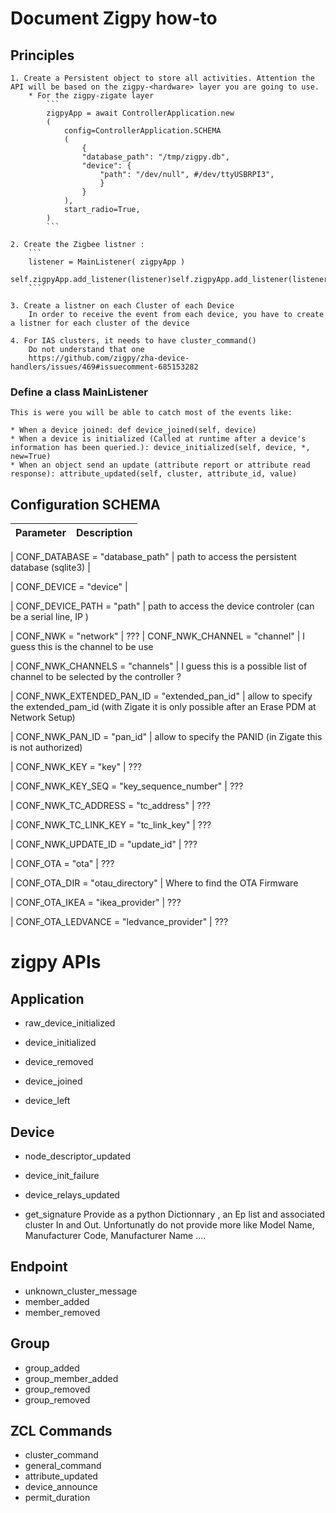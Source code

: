 # Document Zigpy how-to

## Principles

    1. Create a Persistent object to store all activities. Attention the API will be based on the zigpy-<hardware> layer you are going to use.
        * For the zigpy-zigate layer
            ```
            zigpyApp = await ControllerApplication.new
            (
                config=ControllerApplication.SCHEMA
                (
                    {
                    "database_path": "/tmp/zigpy.db",
                    "device": {
                        "path": "/dev/null", #/dev/ttyUSBRPI3",
                        }
                    }
                ),
                start_radio=True,
            )
            ```

    2. Create the Zigbee listner : 
        ```
        listener = MainListener( zigpyApp )
        self.zigpyApp.add_listener(listener)self.zigpyApp.add_listener(listener)
        ````

    3. Create a listner on each Cluster of each Device
        In order to receive the event from each device, you have to create a listner for each cluster of the device

    4. For IAS clusters, it needs to have cluster_command()
        Do not understand that one
        https://github.com/zigpy/zha-device-handlers/issues/469#issuecomment-685153282

### Define a class MainListener

    This is were you will be able to catch most of the events like:

    * When a device joined: def device_joined(self, device)
    * When a device is initialized (Called at runtime after a device's information has been queried.): device_initialized(self, device, *, new=True)
    * When an object send an update (attribute report or attribute read response): attribute_updated(self, cluster, attribute_id, value)

## Configuration SCHEMA

| Parameter | Description |
| --------  | ----------- |

| CONF_DATABASE = "database_path" |  path to access the persistent database (sqlite3) |

| CONF_DEVICE = "device" | 

| CONF_DEVICE_PATH = "path" | path to access the device controler (can be a serial line, IP )

| CONF_NWK = "network" |  ???
| CONF_NWK_CHANNEL = "channel" | I guess this is the channel to be use

| CONF_NWK_CHANNELS = "channels" | I guess this is a possible list of channel to be selected by the controller ?

| CONF_NWK_EXTENDED_PAN_ID = "extended_pan_id" | allow to specify the extended_pam_id (with Zigate it is only possible after an Erase PDM at Network Setup)

| CONF_NWK_PAN_ID = "pan_id" | allow to specify the PANID (in Zigate this is not authorized)

| CONF_NWK_KEY = "key" | ???

| CONF_NWK_KEY_SEQ = "key_sequence_number" | ???

| CONF_NWK_TC_ADDRESS = "tc_address" | ???

| CONF_NWK_TC_LINK_KEY = "tc_link_key" |  ???

| CONF_NWK_UPDATE_ID = "update_id" |  ???

| CONF_OTA = "ota" |  ???

| CONF_OTA_DIR = "otau_directory" |  Where to find the OTA Firmware

| CONF_OTA_IKEA = "ikea_provider" |  ???

| CONF_OTA_LEDVANCE = "ledvance_provider" | ???


# zigpy APIs

## Application

* raw_device_initialized
* device_initialized

* device_removed
* device_joined
* device_left

## Device

* node_descriptor_updated
* device_init_failure
* device_relays_updated

* get_signature
  Provide as a python Dictionnary , an Ep list and associated cluster In and Out. Unfortunatly do not provide more like Model Name, Manufacturer Code, Manufacturer Name ....
  

## Endpoint

* unknown_cluster_message
* member_added
* member_removed

## Group

* group_added
* group_member_added
* group_removed
* group_removed

## ZCL Commands

* cluster_command
* general_command
* attribute_updated
* device_announce
* permit_duration
